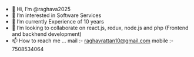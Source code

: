 - 👋 Hi, I’m @raghava2025
- 👀 I’m interested in Software Services
- 🌱 I’m currently Experience of 10 years
- 💞️ I’m looking to collaborate on react.js, redux, node.js and php (Frontend and backhend development)
- 📫 How to reach me ... mail :- raghavrattan10@gmail.com mobile :- 7508534064

<!---
raghava2025/raghava2025 is a ✨ special ✨ repository because its `README.md` (this file) appears on your GitHub profile.
You can click the Preview link to take a look at your changes.
--->
